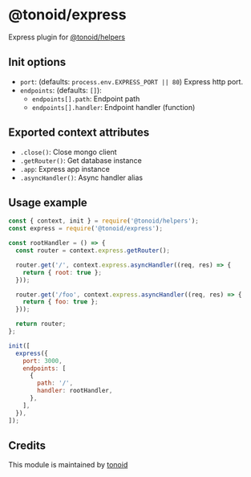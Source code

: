 # @tonoid/express

Express plugin for [@tonoid/helpers](https://github.com/melalj/tonoid-helpers)

## Init options

- `port`: (defaults: `process.env.EXPRESS_PORT || 80`) Express http port.
- `endpoints`: (defaults: `[]`):
  - `endpoints[].path`: Endpoint path
  - `endpoints[].handler`: Endpoint handler (function)

## Exported context attributes

- `.close()`: Close mongo client
- `.getRouter()`: Get database instance
- `.app`: Express app instance
- `.asyncHandler()`: Async handler alias

## Usage example

```js
const { context, init } = require('@tonoid/helpers');
const express = require('@tonoid/express');

const rootHandler = () => {
  const router = context.express.getRouter();

  router.get('/', context.express.asyncHandler((req, res) => {
    return { root: true };
  }));

  router.get('/foo', context.express.asyncHandler((req, res) => {
    return { foo: true };
  }));

  return router;
};

init([
  express({
    port: 3000,
    endpoints: [
      {
        path: '/',
        handler: rootHandler,
      },
    ],
  }),
]);

```

## Credits

This module is maintained by [tonoid](https://www.tonoid.com)
